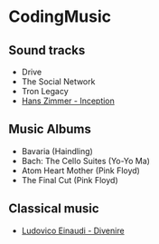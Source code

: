 # CodingMusic

## Sound tracks
- Drive
- The Social Network
- Tron Legacy
- [Hans Zimmer - Inception](https://itunes.apple.com/de/album/inception-music-from-motion/id380349905?l=en)

## Music Albums
- Bavaria (Haindling)
- Bach: The Cello Suites (Yo-Yo Ma)
- Atom Heart Mother (Pink Floyd)
- The Final Cut (Pink Floyd)

## Classical music
- [Ludovico Einaudi - Divenire](https://itunes.apple.com/de/album/divenire-bonus-track-version/id205736382?l=en)
